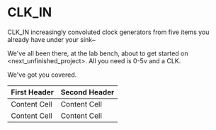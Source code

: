 # CLK_IN
CLK_IN increasingly convoluted clock generators from five items you already have under your sink~

We've all been there, at the lab bench, about to get started on <next_unfinished_project>. All you need is 0-5v and a CLK.

We've got you covered.


| First Header  | Second Header |
| ------------- | ------------- |
| Content Cell  | Content Cell  |
| Content Cell  | Content Cell  |
